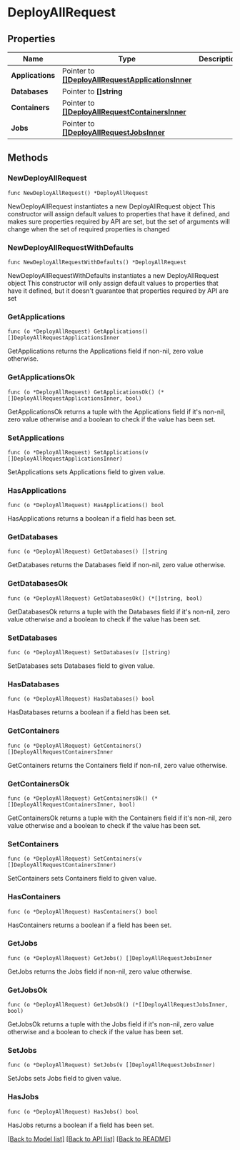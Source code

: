 # DeployAllRequest

## Properties

Name | Type | Description | Notes
------------ | ------------- | ------------- | -------------
**Applications** | Pointer to [**[]DeployAllRequestApplicationsInner**](DeployAllRequestApplicationsInner.md) |  | [optional] 
**Databases** | Pointer to **[]string** |  | [optional] 
**Containers** | Pointer to [**[]DeployAllRequestContainersInner**](DeployAllRequestContainersInner.md) |  | [optional] 
**Jobs** | Pointer to [**[]DeployAllRequestJobsInner**](DeployAllRequestJobsInner.md) |  | [optional] 

## Methods

### NewDeployAllRequest

`func NewDeployAllRequest() *DeployAllRequest`

NewDeployAllRequest instantiates a new DeployAllRequest object
This constructor will assign default values to properties that have it defined,
and makes sure properties required by API are set, but the set of arguments
will change when the set of required properties is changed

### NewDeployAllRequestWithDefaults

`func NewDeployAllRequestWithDefaults() *DeployAllRequest`

NewDeployAllRequestWithDefaults instantiates a new DeployAllRequest object
This constructor will only assign default values to properties that have it defined,
but it doesn't guarantee that properties required by API are set

### GetApplications

`func (o *DeployAllRequest) GetApplications() []DeployAllRequestApplicationsInner`

GetApplications returns the Applications field if non-nil, zero value otherwise.

### GetApplicationsOk

`func (o *DeployAllRequest) GetApplicationsOk() (*[]DeployAllRequestApplicationsInner, bool)`

GetApplicationsOk returns a tuple with the Applications field if it's non-nil, zero value otherwise
and a boolean to check if the value has been set.

### SetApplications

`func (o *DeployAllRequest) SetApplications(v []DeployAllRequestApplicationsInner)`

SetApplications sets Applications field to given value.

### HasApplications

`func (o *DeployAllRequest) HasApplications() bool`

HasApplications returns a boolean if a field has been set.

### GetDatabases

`func (o *DeployAllRequest) GetDatabases() []string`

GetDatabases returns the Databases field if non-nil, zero value otherwise.

### GetDatabasesOk

`func (o *DeployAllRequest) GetDatabasesOk() (*[]string, bool)`

GetDatabasesOk returns a tuple with the Databases field if it's non-nil, zero value otherwise
and a boolean to check if the value has been set.

### SetDatabases

`func (o *DeployAllRequest) SetDatabases(v []string)`

SetDatabases sets Databases field to given value.

### HasDatabases

`func (o *DeployAllRequest) HasDatabases() bool`

HasDatabases returns a boolean if a field has been set.

### GetContainers

`func (o *DeployAllRequest) GetContainers() []DeployAllRequestContainersInner`

GetContainers returns the Containers field if non-nil, zero value otherwise.

### GetContainersOk

`func (o *DeployAllRequest) GetContainersOk() (*[]DeployAllRequestContainersInner, bool)`

GetContainersOk returns a tuple with the Containers field if it's non-nil, zero value otherwise
and a boolean to check if the value has been set.

### SetContainers

`func (o *DeployAllRequest) SetContainers(v []DeployAllRequestContainersInner)`

SetContainers sets Containers field to given value.

### HasContainers

`func (o *DeployAllRequest) HasContainers() bool`

HasContainers returns a boolean if a field has been set.

### GetJobs

`func (o *DeployAllRequest) GetJobs() []DeployAllRequestJobsInner`

GetJobs returns the Jobs field if non-nil, zero value otherwise.

### GetJobsOk

`func (o *DeployAllRequest) GetJobsOk() (*[]DeployAllRequestJobsInner, bool)`

GetJobsOk returns a tuple with the Jobs field if it's non-nil, zero value otherwise
and a boolean to check if the value has been set.

### SetJobs

`func (o *DeployAllRequest) SetJobs(v []DeployAllRequestJobsInner)`

SetJobs sets Jobs field to given value.

### HasJobs

`func (o *DeployAllRequest) HasJobs() bool`

HasJobs returns a boolean if a field has been set.


[[Back to Model list]](../README.md#documentation-for-models) [[Back to API list]](../README.md#documentation-for-api-endpoints) [[Back to README]](../README.md)


